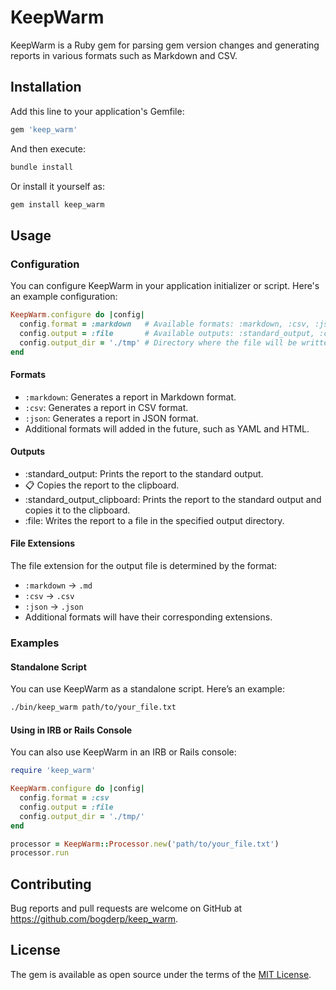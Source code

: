 # KeepWarm

KeepWarm is a Ruby gem for parsing gem version changes and generating reports in various formats such as Markdown and CSV.

## Installation

Add this line to your application's Gemfile:

```ruby
gem 'keep_warm'
```

And then execute:

```sh
bundle install
```
Or install it yourself as:

```sh
gem install keep_warm
```
## Usage

### Configuration
You can configure KeepWarm in your application initializer or script. Here's an example configuration:

```ruby
KeepWarm.configure do |config|
  config.format = :markdown   # Available formats: :markdown, :csv, :json
  config.output = :file       # Available outputs: :standard_output, :clipboard, :standard_output_clipboard, :file
  config.output_dir = './tmp' # Directory where the file will be written (if output is :file)
end
```

#### Formats
* `:markdown`: Generates a report in Markdown format.
* `:csv`: Generates a report in CSV format.
* `:json`: Generates a report in JSON format.
* Additional formats will added in the future, such as YAML and HTML.

#### Outputs
* :standard_output: Prints the report to the standard output.
* :clipboard: Copies the report to the clipboard.
* :standard_output_clipboard: Prints the report to the standard output and copies it to the clipboard.
* :file: Writes the report to a file in the specified output directory.

#### File Extensions
The file extension for the output file is determined by the format:

* `:markdown` -> `.md`
* `:csv` -> `.csv`
* `:json` -> `.json`
* Additional formats will have their corresponding extensions.

### Examples

#### Standalone Script
You can use KeepWarm as a standalone script. Here’s an example:

```sh
./bin/keep_warm path/to/your_file.txt
```

#### Using in IRB or Rails Console
You can also use KeepWarm in an IRB or Rails console:

```ruby
require 'keep_warm'

KeepWarm.configure do |config|
  config.format = :csv
  config.output = :file
  config.output_dir = './tmp/'
end

processor = KeepWarm::Processor.new('path/to/your_file.txt')
processor.run
```

## Contributing

Bug reports and pull requests are welcome on GitHub at https://github.com/bogderp/keep_warm.

## License

The gem is available as open source under the terms of the [MIT License](https://opensource.org/licenses/MIT).
